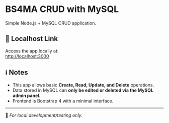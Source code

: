 # BS4MA CRUD with MySQL

Simple Node.js + MySQL CRUD application.

## 🔗 Localhost Link

Access the app locally at:  
[http://localhost:3000](http://localhost:3000)

## ℹ️ Notes

- This app allows basic **Create, Read, Update, and Delete** operations.
- Data stored in MySQL can **only be edited or deleted via the MySQL admin panel**.
- Frontend is Bootstrap 4 with a minimal interface.

---

📌 *For local development/testing only.*


 
